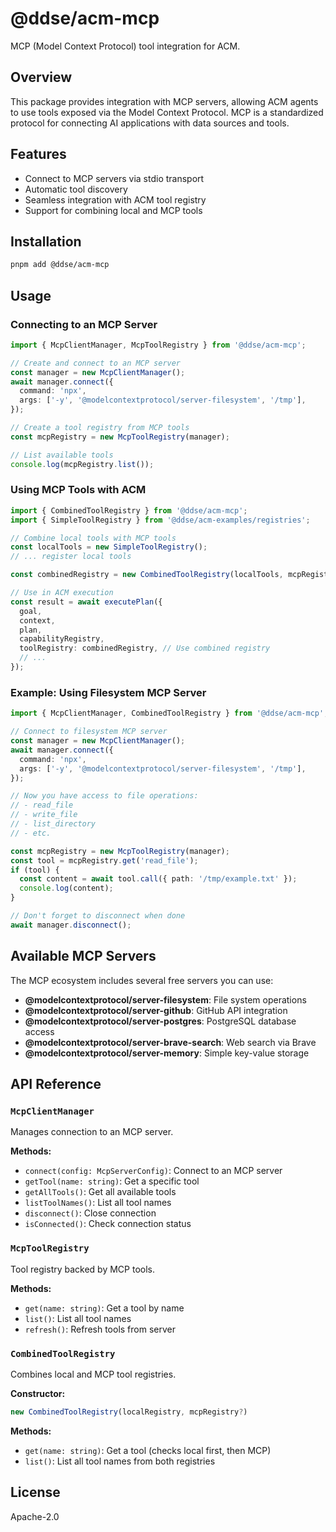 # @ddse/acm-mcp

MCP (Model Context Protocol) tool integration for ACM.

## Overview

This package provides integration with MCP servers, allowing ACM agents to use tools exposed via the Model Context Protocol. MCP is a standardized protocol for connecting AI applications with data sources and tools.

## Features

- Connect to MCP servers via stdio transport
- Automatic tool discovery
- Seamless integration with ACM tool registry
- Support for combining local and MCP tools

## Installation

```bash
pnpm add @ddse/acm-mcp
```

## Usage

### Connecting to an MCP Server

```typescript
import { McpClientManager, McpToolRegistry } from '@ddse/acm-mcp';

// Create and connect to an MCP server
const manager = new McpClientManager();
await manager.connect({
  command: 'npx',
  args: ['-y', '@modelcontextprotocol/server-filesystem', '/tmp'],
});

// Create a tool registry from MCP tools
const mcpRegistry = new McpToolRegistry(manager);

// List available tools
console.log(mcpRegistry.list());
```

### Using MCP Tools with ACM

```typescript
import { CombinedToolRegistry } from '@ddse/acm-mcp';
import { SimpleToolRegistry } from '@ddse/acm-examples/registries';

// Combine local tools with MCP tools
const localTools = new SimpleToolRegistry();
// ... register local tools

const combinedRegistry = new CombinedToolRegistry(localTools, mcpRegistry);

// Use in ACM execution
const result = await executePlan({
  goal,
  context,
  plan,
  capabilityRegistry,
  toolRegistry: combinedRegistry, // Use combined registry
  // ...
});
```

### Example: Using Filesystem MCP Server

```typescript
import { McpClientManager, CombinedToolRegistry } from '@ddse/acm-mcp';

// Connect to filesystem MCP server
const manager = new McpClientManager();
await manager.connect({
  command: 'npx',
  args: ['-y', '@modelcontextprotocol/server-filesystem', '/tmp'],
});

// Now you have access to file operations:
// - read_file
// - write_file
// - list_directory
// - etc.

const mcpRegistry = new McpToolRegistry(manager);
const tool = mcpRegistry.get('read_file');
if (tool) {
  const content = await tool.call({ path: '/tmp/example.txt' });
  console.log(content);
}

// Don't forget to disconnect when done
await manager.disconnect();
```

## Available MCP Servers

The MCP ecosystem includes several free servers you can use:

- **@modelcontextprotocol/server-filesystem**: File system operations
- **@modelcontextprotocol/server-github**: GitHub API integration
- **@modelcontextprotocol/server-postgres**: PostgreSQL database access
- **@modelcontextprotocol/server-brave-search**: Web search via Brave
- **@modelcontextprotocol/server-memory**: Simple key-value storage

## API Reference

### `McpClientManager`

Manages connection to an MCP server.

**Methods:**
- `connect(config: McpServerConfig)`: Connect to an MCP server
- `getTool(name: string)`: Get a specific tool
- `getAllTools()`: Get all available tools
- `listToolNames()`: List all tool names
- `disconnect()`: Close connection
- `isConnected()`: Check connection status

### `McpToolRegistry`

Tool registry backed by MCP tools.

**Methods:**
- `get(name: string)`: Get a tool by name
- `list()`: List all tool names
- `refresh()`: Refresh tools from server

### `CombinedToolRegistry`

Combines local and MCP tool registries.

**Constructor:**
```typescript
new CombinedToolRegistry(localRegistry, mcpRegistry?)
```

**Methods:**
- `get(name: string)`: Get a tool (checks local first, then MCP)
- `list()`: List all tool names from both registries

## License

Apache-2.0
